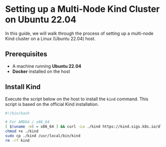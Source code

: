 # Setting up a Multi-Node Kind Cluster on Ubuntu 22.04

In this guide, we will walk through the process of setting up a multi-node Kind cluster on a Linux (Ubuntu 22.04) host.

## Prerequisites

- A machine running **Ubuntu 22.04**
- **Docker** installed on the host

## Install Kind

Execute the script below on the host to install the `kind` command. This script is based on the official Kind installation.

```bash
#!/bin/bash

# For AMD64 / x86_64
[ $(uname -m) = x86_64 ] && curl -Lo ./kind https://kind.sigs.k8s.io/dl/v0.20.0/kind-linux-amd64
chmod +x ./kind
sudo cp ./kind /usr/local/bin/kind
rm -rf kind
